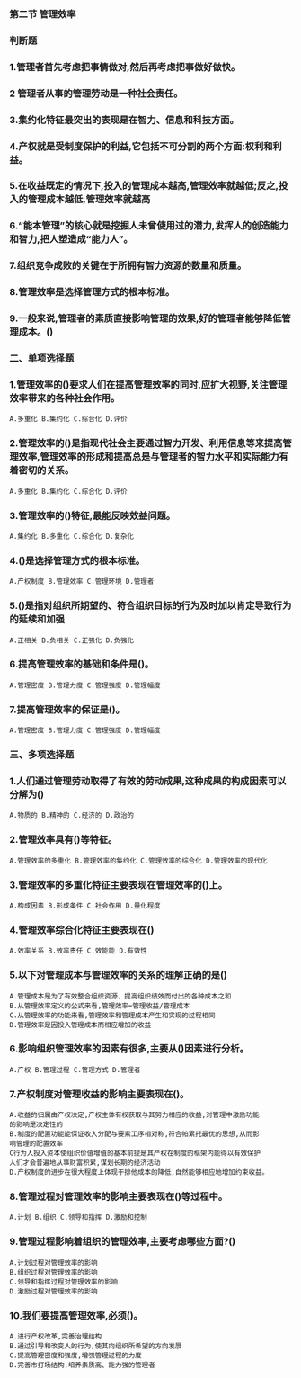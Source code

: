 ### 第二节 管理效率
### 判断题
### 1.管理者首先考虑把事情做对,然后再考虑把事做好做快。 

### 2 管理者从事的管理劳动是一种社会责任。

### 3.集约化特征最突出的表现是在智力、信息和科技方面。

### 4.产权就是受制度保护的利益,它包括不可分割的两个方面:权利和利益。

### 5.在收益既定的情况下,投入的管理成本越高,管理效率就越低;反之,投入的管理成本越低,管理效率就越高

### 6.“能本管理”的核心就是挖掘人未曾使用过的潜力,发挥人的创造能力和智力,把人塑造成“能力人”。

### 7.组织竞争成败的关键在于所拥有智力资源的数量和质量。

### 8.管理效率是选择管理方式的根本标准。

### 9.一般来说,管理者的素质直接影响管理的效果,好的管理者能够降低管理成本。()
### 二、单项选择题
### 1.管理效率的()要求人们在提高管理效率的同时,应扩大视野,关注管理效率带来的各种社会作用。
    A.多重化 B.集约化 C.综合化 D.评价
    
### 2.管理效率的()是指现代社会主要通过智力开发、利用信息等来提高管理效率,管理效率的形成和提高总是与管理者的智力水平和实际能力有着密切的关系。
    A.多重化 B.集约化 C.综合化 D.评价
    
### 3.管理效率的()特征,最能反映效益问题。
    A.集约化 B.多重化 C.综合化 D.复杂化
    
### 4.()是选择管理方式的根本标准。
    A.产权制度 B.管理效率 C.管理环境 D.管理者
    
### 5.()是指对组织所期望的、符合组织目标的行为及时加以肯定导致行为的延续和加强
    A.正相关 B.负相关 C.正强化 D.负强化
    
### 6.提高管理效率的基础和条件是()。
    A.管理密度 B.管理力度 C.管理强度 D.管理幅度
    
### 7.提高管理效率的保证是()。
    A.管理密度 B.管理力度 C.管理强度 D.管理幅度
    
### 三、多项选择题
### 1.人们通过管理劳动取得了有效的劳动成果,这种成果的构成因素可以分解为()
    A.物质的 B.精神的 C.经济的 D.政治的
    
### 2.管理效率具有()等特征。
    A.管理效率的多重化 B.管理效率的集约化 C.管理效率的综合化 D.管理效率的现代化

### 3.管理效率的多重化特征主要表现在管理效率的()上。
    A.构成因素 B.形成条件 C.社会作用 D.量化程度

### 4.管理效率综合化特征主要表现在()
    A.效率关系 B.效率责任 C.效能能 D.有效性

### 5.以下对管理成本与管理效率的关系的理解正确的是()
    A.管理成本是为了有效整合组织资源、提高组织绩效而付出的各种成本之和
    B.从管理效率定义的公式来看,管理效率=管理收益/管理成本
    C.从管理效率的功能来看,管理效率和管理成本产生和实现的过程相同
    D.管理效率是因投入管理成本而相应增加的收益

### 6.影响组织管理效率的因素有很多,主要从()因素进行分析。
    A.产权 B.管理过程 C.管理方式 D.管理者

### 7.产权制度对管理收益的影响主要表现在()。
    A.收益的归属由产权决定,产权主体有权获取与其努力相应的收益,对管理中激励功能
    的影响是决定性的
    B.制度的配置功能能保证收入分配与要素工序相对称,符合帕累托最优的思想,从而影
    响管理的配置效率
    C行为人投入资本使组织价值增值的基本前提是其产权在制度的框架内能得以有效保护
    人们才会普遍地从事财富积累,谋划长期的经济活动
    D.产权制度的进步在很大程度上体现于排他成本的降低,自然能够相应地增加约束收益。
    
### 8.管理过程对管理效率的影响主要表现在()等过程中。
    A.计划 B.组织 C.领导和指挥 D.激励和控制
    
### 9.管理过程影响着组织的管理效率,主要考虑哪些方面?()
    A.计划过程对管理效率的影响
    B.组织过程对管理效率的影响
    C.领导和指挥过程对管理效率的影响
    D.激励过程对管理效率的影响
    
### 10.我们要提高管理效率,必须()。
    A.进行产权改革,完善治理结构
    B.通过引导和改变人的行为,使其向组织所希望的方向发展
    C.提高管理密度和强度,增强管理过程的力度
    D.完善市打场结构,培养素质高、能力强的管理者

